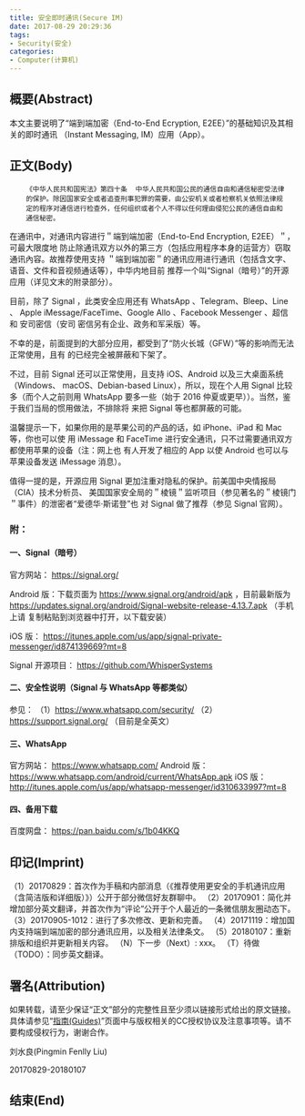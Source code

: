 ```yaml
---
title: 安全即时通讯(Secure IM)
date: 2017-08-29 20:29:36
tags:
- Security(安全)
categories:
- Computer(计算机)
---
```


## 概要(Abstract)

本文主要说明了“端到端加密（End-to-End Ecryption, E2EE）”的基础知识及其相关的即时通讯
（Instant Messaging, IM）应用（App）。

## 正文(Body)

        《中华人民共和国宪法》第四十条  中华人民共和国公民的通信自由和通信秘密受法律
        的保护。除因国家安全或者追查刑事犯罪的需要，由公安机关或者检察机关依照法律规
        定的程序对通信进行检查外，任何组织或者个人不得以任何理由侵犯公民的通信自由和
        通信秘密。

在通讯中，对通讯内容进行＂端到端加密（End-to-End Encryption, E2EE）＂，可最大限度地
防止除通讯双方以外的第三方（包括应用程序本身的运营方）窃取通讯內容。故推荐使用支持
＂端到端加密＂的通讯应用进行通讯（包括含文字、语音、文件和音视频通话等），中华内地目前
推荐一个叫“Signal（暗号）”的开源应用（详见文末的附录部分）。

目前，除了 Signal ，此类安全应用还有 WhatsApp 、Telegram、Bleep、Line 、
Apple iMessage/FaceTime、Google Allo 、Facebook Messenger 、超信 和 安司密信（安司
密信另有企业、政务和军采版）等。

不幸的是，前面提到的大部分应用，都受到了“防火长城（GFW）”等的影响而无法正常使用，且有
的已经完全被屏蔽和下架了。

不过，目前 Signal 还可以正常使用，且支持 iOS、Android 以及三大桌面系统（Windows、
macOS、Debian-based Linux），所以，现在个人用 Signal 比较多（而个人之前则用
 WhatsApp 要多一些（始于 2016 仲夏或更早））。当然，鉴于我们当局的惯用做法，不排除将
来把 Signal 等也都屏蔽的可能。

温馨提示一下，如果你用的是苹果公司的产品的话，如 iPhone、iPad 和 Mac 等，你也可以使
用 iMessage 和 FaceTime 进行安全通讯，只不过需要通讯双方都使用苹果的设备（注：网上也
有人开发了相应的 App 以使 Android 也可以与苹果设备发送 iMessage 消息）。

值得一提的是，开源应用 Signal 更加注重对隐私的保护。前美国中央情报局（CIA）技术分析员、
美国国家安全局的＂棱镜＂监听项目（参见著名的＂棱镜门＂事件）的泄密者“爱德华·斯诺登”也
对 Signal 做了推荐（参见 Signal 官网）。


### 附：

#### 一、Signal（暗号）

官方网站： https://signal.org/

Android 版：下载页面为 https://www.signal.org/android/apk ，目前最新版为
 https://updates.signal.org/android/Signal-website-release-4.13.7.apk （手机上请
复制粘贴到浏览器中打开，以下载安装）

iOS 版： https://itunes.apple.com/us/app/signal-private-messenger/id874139669?mt=8

Signal 开源项目： https://github.com/WhisperSystems

#### 二、安全性说明（Signal 与 WhatsApp 等都类似）

参见：
（1）https://www.whatsapp.com/security/ 
（2）https://support.signal.org/ （目前是全英文）

#### 三、WhatsApp

官方网站： https://www.whatsapp.com/
Android 版： https://www.whatsapp.com/android/current/WhatsApp.apk
iOS 版： http://itunes.apple.com/us/app/whatsapp-messenger/id310633997?mt=8

#### 四、备用下载

百度网盘： https://pan.baidu.com/s/1b04KKQ

## 印记(Imprint)

（1）20170829：首次作为手稿和内部消息（《推荐使用更安全的手机通讯应用（含简洁版和详细版）》）公开于部分微信好友群聊中。
（2）20170901：简化并增加部分英文翻译，并首次作为“评论”公开于个人最近的一条微信朋友圈动态下。
（3）20170905-1012：进行了多次修改、更新和完善。
（4）20171119：增加国内支持端到端加密的部分通讯应用，以及相关法律条文。
（5）20180107：重新排版和组织并更新相关内容。
（N）下一步（Next）: xxx。
（T）待做（TODO）：同步英文翻译。

## 署名(Attribution)

如果转载，请至少保证“正文”部分的完整性且至少须以链接形式给出的原文链接。
具体请参见“[指南(Guides)](/guides)”页面中与版权相关的CC授权协议及注意事项等。请不要构成侵权行为，谢谢合作。



刘水良(Pingmin Fenlly Liu)

20170829-20180107

## 结束(End)

